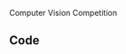 Computer Vision Competition


## Code
[https://github.com/layumi/Person_reID_baseline_pytorch]: https://github.com/layumi/Person_reID_baseline_pytorch
[https://github.com/KaiyangZhou/deep-person-reid]: https://github.com/KaiyangZhou/deep-person-reid
